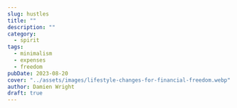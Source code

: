 ```yaml
---
slug: hustles
title: ""
description: ""
category:
  - spirit
tags:
  - minimalism
  - expenses
  - freedom
pubDate: 2023-08-20
cover: "../assets/images/lifestyle-changes-for-financial-freedom.webp"
author: Damien Wright
draft: true
---
```

